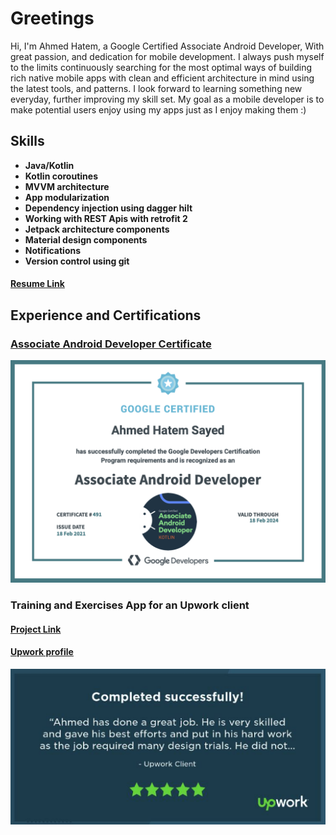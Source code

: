 # Greetings 
Hi, I'm Ahmed Hatem, a Google Certified Associate Android Developer, With great passion, and dedication for mobile development. I always push myself to the limits continuously searching for the most optimal ways of building rich native mobile apps with clean and efficient architecture in mind using the latest tools, and patterns. I look forward to learning something new everyday, further improving my skill set. My goal as a mobile developer is to make potential users enjoy using my apps just as I enjoy making them :)

## Skills
* **Java/Kotlin**
* **Kotlin coroutines**
* **MVVM architecture**
* **App modularization**
* **Dependency injection using dagger hilt**
* **Working with REST Apis with retrofit 2**
* **Jetpack architecture components**
* **Material design components**
* **Notifications**
* **Version control using git**

#### [Resume Link](https://docs.google.com/document/d/1FvwwruUMC4ikArQn1b9IjLS8KVDy_v0NAAHa6TdbSBg/edit?usp=sharing)

## Experience and Certifications
### [Associate Android Developer Certificate](https://www.credential.net/4feb7099-9e4f-4de9-a4c9-c18a9dcff090?key=b2cfc8ceb09e547178a5308489e4acdcabf00aafcae4402bec0a9ecad838c87a)
![Associate Android Developer Certificate](https://raw.githubusercontent.com/Ahmed-HS/Ahmed-HS/main/Associate%20Android%20Developer%20Certificate.png)

### Training and Exercises App for an Upwork client
#### [Project Link](https://github.com/Ahmed-HS/TrainingApp)
#### [Upwork profile](https://www.upwork.com/freelancers/~0185b1c7b2488a5464)
![Client Review](https://raw.githubusercontent.com/Ahmed-HS/Ahmed-HS/main/Upwork%20Review.png)
